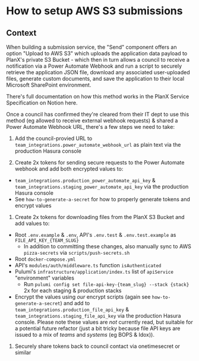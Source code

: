 # How to setup AWS S3 submissions

## Context

When building a submission service, the "Send" component offers an option "Upload to AWS S3" which uploads the application data payload to PlanX's private S3 Bucket - which then in turn allows a council to receive a notification via a Power Automate Webhook and run a script to securely retrieve the application JSON file, download any associated user-uploaded files, generate custom documents, and save the application to their local Microsoft SharePoint environment.

There's full documentation on how this method works in the PlanX Service Specification on Notion here.

Once a council has confirmed they're cleared from their IT dept to use this method (eg allowed to receive external webhook requests) & shared a Power Automate Webhook URL, there's a few steps we need to take:

1. Add the council-provied URL to `team_integrations.power_automate_webhook_url` as plain text via the production Hasura console

1. Create 2x tokens for sending secure requests to the Power Automate webhook and add both encrypted values to:
  - `team_integrations.production_power_automate_api_key` & `team_integrations.staging_power_automate_api_key` via the production Hasura console
  - See `how-to-generate-a-secret` for how to properly generate tokens and encrypt values

1. Create 2x tokens for downloading files from the PlanX S3 Bucket and add values to:
  - Root `.env.example` & `.env`, API's `.env.test` & `.env.test.example` as `FILE_API_KEY_{TEAM_SLUG}`
    - In addition to committing these changes, also manually sync to AWS `pizza-secrets` via `scripts/push-secrets.sh`
  - Root `docker-compose.yml`
  - API's `modules/auth/middleware.ts` function `isAuthenticated`
  - Pulumi's `infrastructure/application/index.ts` list of `apiService` "environment" variables
    - Run `pulumi config set file-api-key-{team_slug} --stack {stack}` 2x for each staging & production stacks
  - Encrypt the values using _our_ encrypt scripts (again see `how-to-generate-a-secret`) and add to `team_integrations.production_file_api_key` & `team_integrations.staging_file_api_key` via the production Hasura console. Please note these values are _not_ currently read, but suitable for a potential future refactor (just a bit tricky because file API keys are issued to a mix of _teams_ and _systems_ (eg BOPS & Idox)).

1. Securely share tokens back to council contact via onetimesecret or similar
